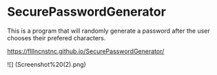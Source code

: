 # SecurePasswordGenerator

This is a program that will randomly generate a password after the user chooses their prefered characters.

https://flllncnstnc.github.io/SecurePasswordGenerator/

![] (Screenshot%20(2).png)
